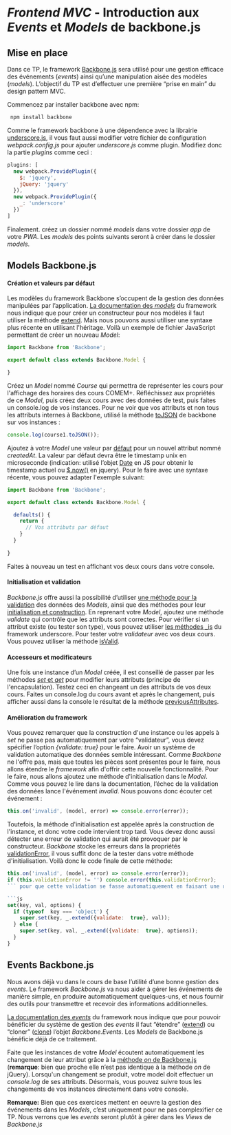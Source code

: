 
# *Frontend MVC* - Introduction aux  *Events*  et  *Models*  de backbone.js

## Mise en place

Dans ce TP, le framework  [Backbone.js](http://backbonejs.org/)  sera utilisé pour une gestion efficace des événements (_events_) ainsi qu’une manipulation aisée des modèles (_models_). L’objectif du TP est d’effectuer une première “prise en main” du design pattern MVC.

Commencez par installer backbone avec npm:
```bash
 npm install backbone
```
Comme le framework backbone à une dépendence avec la librairie [underscore.js](https://underscorejs.org/), il vous faut aussi modifier votre fichier de configuration *webpack.config.js* pour ajouter *underscore.js* comme plugin. Modifiez donc la partie *plugins* comme ceci :

```js
plugins: [
  new webpack.ProvidePlugin({
    $: 'jquery',
    jQuery: 'jquery'
  }),
  new webpack.ProvidePlugin({
    _: 'underscore'
  })
]
```
Finalement. créez un dossier nommé *models* dans votre dossier *app* de votre *PWA*. Les *models* des points suivants seront à créer dans le dossier *models*.

## Models Backbone.js

#### Création et valeurs par défaut

Les modèles du framework Backbone s’occupent de la gestion des données manipulées par l’application.  [La documentation des  _models_](http://backbonejs.org/#Model)  du framework nous indique que pour créer un constructeur pour nos modèles il faut utiliser la méthode  [extend](http://backbonejs.org/#Model-extend). Mais nous pouvons aussi utiliser une syntaxe plus récente en utilisant l'héritage. Voilà un exemple de fichier JavaScript permettant de créer un nouveau _Model_:

```js
import Backbone from 'Backbone';

export default class extends Backbone.Model {

}
```

Créez un  _Model_  nommé  _Course_ qui permettra de représenter les cours pour l'affichage des horaires des cours COMEM+. Réfléchissez aux propriétés de ce   _Model_, puis créez deux cours avec des données de test, puis faites un console.log de vos instances. Pour ne voir que vos attributs et non tous les attributs internes à Backbone, utilisé la méthode [toJSON](https://backbonejs.org/#Model-toJSON) de backbone sur vos instances :

```js
console.log(course1.toJSON());
```

Ajoutez à votre _Model_  une valeur par  [défaut](http://backbonejs.org/#Model-defaults)  pour un nouvel attribut nommé  _createdAt_. La valeur par défaut devra être le timestamp unix en microseconde (indication: utilisé l’objet  [Date](https://developer.mozilla.org/en-US/docs/Web/JavaScript/Reference/Global_Objects/Date)  en JS pour obtenir le timestamp actuel ou  [$.now()](http://api.jquery.com/jquery.now/)  en jquery). Pour le faire avec une syntaxe récente, vous pouvez adapter l'exemple suivant:

```js
import Backbone from 'Backbone';

export default class extends Backbone.Model {

  defaults() {
    return {
	  // Vos attributs par défaut
    }
  }
  
}
```

Faites à nouveau un test en affichant vos deux cours dans votre console.

#### Initialisation et validation

_Backbone.js_ offre aussi la possibilité d’utiliser  [une méthode pour la validation](http://backbonejs.org/#Model-validate)  des données des  _Models_, ainsi que des méthodes pour leur  [initialisation et construction](http://backbonejs.org/#Model-constructor). En reprenant votre _Model_, ajoutez une méthode  _validate_  qui contrôle que les attributs sont correctes. Pour vérifier si un attribut existe (ou tester son type), vous pouvez utiliser  [les méthodes  _is](http://underscorejs.org/#isEqual)  du framework underscore. Pour tester votre _validateur_ avec vos deux cours. Vous pouvez utiliser la méthode [isValid](https://backbonejs.org/#Model-isValid). 


#### Accesseurs et modificateurs

Une fois une instance d’un  _Model_  créée, il est conseillé de passer par les méthodes  [_set_  et  _get_](https://backbonejs.org/#Model-get)  pour modifier leurs attributs (principe de l'encapsulation). Testez ceci en changeant un des attributs de vos deux cours. Faites un console.log du cours avant et après le changement, puis afficher aussi dans la console le résultat de la méthode  [previousAttributes](http://backbonejs.org/#Model-previousAttributes).

#### Amélioration du framework

Vous pouvez remarquer que la construction d'une instance ou les appels  à _set_   ne passe pas automatiquement par votre “validateur”, vous devez spécifier l’option _{validate: true}_ pour le faire.  Avoir un système de validation automatique des données semble intéressant. Comme _Backbone_ ne l'offre pas, mais que toutes les pièces sont présentes pour le faire,  nous allons étendre le _framework_ afin d'offrir cette nouvelle fonctionnalité.  Pour le faire, nous allons ajoutez une méthode d'initialisation dans le  _Model_. Comme vous pouvez le lire dans la documentation, l’échec de la validation des données lance l'événement _invalid_. Nous pouvons donc écouter cet événement : 

```js
this.on('invalid', (model, error) => console.error(error));
```

Toutefois, la méthode d'initialisation est appelée après la construction de l'instance, et donc votre code intervient trop tard. Vous devez donc aussi détecter une erreur de validation qui aurait été provoquer par le constructeur.  _Backbone_ stocke les erreurs dans la propriétés [validationError](https://backbonejs.org/#Model-validationError), il vous suffit donc de la tester dans votre méthode d'initialisation. Voilà donc le code finale de cette méthode:

```js
this.on('invalid', (model, error) => console.error(error));
if (this.validationError != '') console.error(this.validationError);
``` pour que cette validation se fasse automatiquement en faisant une réécriture de la méthode _set_. Le code est un peu _technique_ car la méthode _set_ de _Backbone_ accepte un nombre de paramètre variable. Je vous le fournis donc ici :

```js
set(key, val, options) {
  if (typeof  key === 'object') {
    super.set(key, _.extend({validate:  true}, val));
  } else {
    super.set(key, val, _.extend({validate:  true}, options));
  }
}
```
## Events Backbone.js

Nous avons déjà vu dans le cours de base l’utilité d’une bonne gestion des  _events_. Le framework  _Backbone.js_  va nous aider à gérer les événements de manière simple, en produire automatiquement quelques-uns, et nous fournir des outils pour transmettre et recevoir des informations additionnelles.

[La documentation des  _events_](http://backbonejs.org/#Events)  du framework nous indique que pour pouvoir bénéficier du système de gestion des  _events_  il faut “étendre” ([extend](http://underscorejs.org/#extend)) ou “cloner” ([clone](http://underscorejs.org/#clone)) l’objet  _Backbone.Events_. Les  _Models_  de Backbone.js bénéficie déjà de ce traitement.

Faite que les instances de votre  _Model_  écoutent automatiquement les changement de leur attribut grâce à la  [méthode  _on_  de Backbone.js](http://backbonejs.org/#Events-on)  (**remarque**: bien que proche elle n’est pas identique à la méthode  _on_  de jQuery). Lorsqu'un changement se produit, votre model doit effectuer un _console.log_ de ses attributs. Désormais, vous pouvez suivre tous les changements de vos instances directement dans votre console. 

**Remarque:** Bien que ces exercices mettent en oeuvre la gestion des événements dans les  _Models_, c’est uniquement pour ne pas complexifier ce TP. Nous verrons que les  _events_  seront plutôt à gérer dans les  _Views_  de *Backbone.js*
<!--stackedit_data:
eyJoaXN0b3J5IjpbMTkyNzk0NDIzNCw2NjAwMzMyNzEsMTkxMj
UxMDU0MiwtMTIyMzY2MDc0MywtMTQ1MzgxMTU5LDc4NzU3MTk0
MSwtMTI4NzI3NjI3OSwtNTIxNTg2MDUsMjA5MzMyMzIyNV19
-->